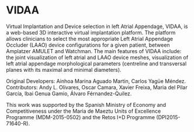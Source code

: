 # VIDAA

Virtual Implantation and Device selection in left Atrial Appendage, VIDAA, is a web-based 3D interactive virtual implantation platform. The platform allows clinicians to select the most appropriate Left Atrial Appendage Occluder (LAAO) device configurations for a given patient, between Amplatzer AMULET and Watchman. The main features of VIDAA include: the joint visualization of left atrial and LAAO device meshes, visualization of left atrial appendage morphological parameters (centreline and transversal planes with its maximal and minimal diameters).

Original Developers: Ainhoa Marina Aguado Martin, Carlos Yagüe Méndez. Contributors: Andy L. Olivares, Oscar Camara, Xavier Freixa, Maria del Pilar García, Ibai Genua Gamio, Álvaro Férnandez-Quilez.

This work was supported by the Spanish Ministry of Economy and Competitiveness under the Maria de Maeztu Units of Excellence Programme (MDM-2015-0502) and the Retos I+D Programme (DPI2015-71640-R).




